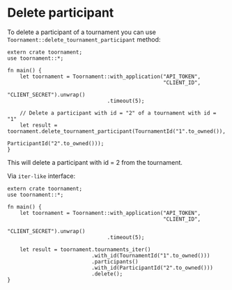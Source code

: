 # Delete participant

To delete a participant of a tournament you can use `Toornament::delete_tournament_participant`
method:

```rust,no_run
extern crate toornament;
use toornament::*;

fn main() {
    let toornament = Toornament::with_application("API_TOKEN",
                                                  "CLIENT_ID",
                                                  "CLIENT_SECRET").unwrap()
                                .timeout(5);

    // Delete a participant with id = "2" of a tournament with id = "1"
    let result = toornament.delete_tournament_participant(TournamentId("1".to_owned()),
                                                          ParticipantId("2".to_owned()));
}
```

This will delete a participant with id = 2 from the tournament.

Via `iter-like` interface:

```rust,no_run
extern crate toornament;
use toornament::*;

fn main() {
    let toornament = Toornament::with_application("API_TOKEN",
                                                  "CLIENT_ID",
                                                  "CLIENT_SECRET").unwrap()
                                .timeout(5);

    let result = toornament.tournaments_iter()
                           .with_id(TournamentId("1".to_owned()))
                           .participants()
                           .with_id(ParticipantId("2".to_owned()))
                           .delete();
}
```
